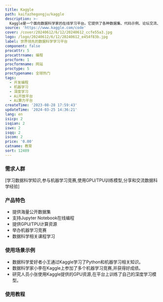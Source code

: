 ```yaml
---
title: Kaggle
path: kaifazhegongju/kaggle
description: >-
  Kaggle是一个面向数据科学家的在线学习平台。它提供了各种数据集、代码示例、论坛交流、在线课程和机器学习竞赛。用户可以在这个平台上免费学习数据科学相关知识,与同行交流并参与机器学习竞赛实践。
source: 'https://www.kaggle.com/code'
cover: /cover/20240612/6/12/20240612_ccfe55a3.jpg
logo: /logo/20240612/6/12/20240612_e454f83b.jpg
label: 世界领先的数据科学学习平台
component: false
procattr: 5
procattrname: 编程
procform: 1
procformname: 网站
proctype: 5
proctypename: 全球热门
tags:
  - 开发编程
  - 机器学习
  - 深度学习
  - Ai开放平台
  - Ai算力平台
createTime: '2023-08-28 17:59:43'
updateTime: '2024-03-25 14:36:21'
lang: en
isicp: 2
isqian: 2
iswx: 2
isqq: 2
iscom: 2
price: '0.00'
catname: 教育
sort: 12489
---
```




### 需求人群
[学习数据科学知识,参与机器学习竞赛,使用GPU/TPU训练模型,分享和交流数据科学经验]

### 产品特色
- 提供海量公开数据集
- 支持Jupyter Notebook在线编程
- 提供GPU/TPU计算资源
- 举办机器学习竞赛
- 数据科学相关课程学习

### 使用场景示例
- 数据科学爱好者小王通过Kaggle学习了Python和机器学习相关知识。
- 数据科学家小李在Kaggle上参加了多个机器学习竞赛,并获得好成绩。
- 研究人员小张使用Kaggle提供的GPU资源,在平台上训练了自己的深度学习模型。

### 使用教程


  
